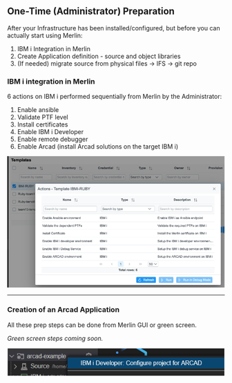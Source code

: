 
## One-Time (Administrator) Preparation

After your Infrastructure has been installed/configured, but before you can actually start using Merlin:

1. IBM i Integration in Merlin
2. Create Application definition - source and object libraries
3. (If needed) migrate source from physical files -> IFS -> git repo

### IBM i integration in Merlin

<!-- panels:start -->

<!-- div:left-panel -->

6 actions on IBM i performed sequentially from Merlin by the Administrator: 

1. Enable ansible
2. Validate PTF level
3. Install certificates
4. Enable IBM i Developer
5. Enable remote debugger
6. Enable Arcad (install Arcad solutions on the target IBM i)

<!-- div:right-panel -->

![](01/Picture1.png)

<!-- panels:end -->

---

### Creation of an Arcad Application

<!-- panels:start -->

<!-- div:left-panel -->

All these prep steps can be done from Merlin GUI or green screen.

*Green screen steps coming soon.*

<!-- div:right-panel -->

![](01/from_merlin.png)

<!-- panels:end -->